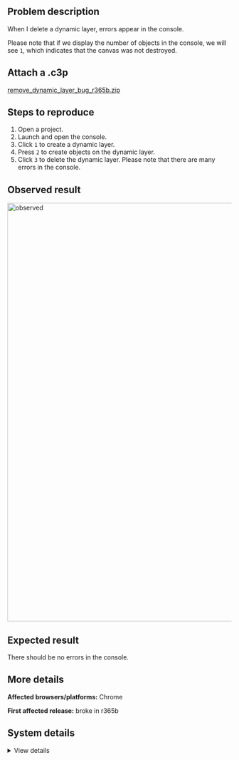 ## Problem description

When I delete a dynamic layer, errors appear in the console.

Please note that if we display the number of objects in the console, we will see `1`, which indicates that the canvas was not destroyed.

## Attach a .c3p

[remove_dynamic_layer_bug_r365b.zip](https://github.com/WilsonPercival/WilsonPercival/files/13219801/remove_dynamic_layer_bug_r365b.zip)

## Steps to reproduce

1. Open a project.
2. Launch and open the console.
3. Click `1` to create a dynamic layer.
4. Press `2` to create objects on the dynamic layer.
5. Click `3` to delete the dynamic layer. Please note that there are many errors in the console.

## Observed result

<img width="939" alt="observed" src="https://github.com/WilsonPercival/WilsonPercival/assets/91274932/fb3fc918-3c30-4a61-853b-962244779978">

## Expected result

There should be no errors in the console.

## More details



**Affected browsers/platforms:** Chrome

**First affected release:** broke in r365b

## System details

<details><summary>View details</summary>

Platform information
Product: Construct 3 r365 (beta)
Browser: Chrome 118.0.5993.118
Browser engine: Chromium
Context: browser
Operating system: Windows 11
Device type: desktop
Device pixel ratio: 1.5
Logical CPU cores: 16
Approx. device memory: 8 GB
User agent: Mozilla/5.0 (Windows NT 10.0; Win64; x64) AppleWebKit/537.36 (KHTML, like Gecko) Chrome/118.0.0.0 Safari/537.36
Language setting: en-US

Local storage
Storage quota (approx): 283 gb
Storage usage (approx): 658 mb (0.2%)
Persistant storage: Yes

Browser support notes
This list contains missing features that are not required, but could improve performance or user experience if supported.

Nothing is missing. Everything is OK!
WebGPU information
Renderer: WebGPU
Supports GPU profiling: no
Major performance caveat: no
Maximum texture size: 8192
Adapter vendor: amd
Adapter architecture: gcn-5
Adapter device: (unavailable)
Adapter description: (unavailable)
Adapter features:

bgra8unorm-storage
depth-clip-control
depth32float-stencil8
indirect-first-instance
rg11b10ufloat-renderable
texture-compression-bc
Audio information
System sample rate: 48000 Hz
Output channels: 2
Output interpretation: speakers
Supported decode formats:

WebM Opus (audio/webm; codecs=opus)
Ogg Opus (audio/ogg; codecs=opus)
WebM Vorbis (audio/webm; codecs=vorbis)
Ogg Vorbis (audio/ogg; codecs=vorbis)
MPEG-4 AAC (audio/mp4; codecs=mp4a.40.5)
MP3 (audio/mpeg)
FLAC (audio/flac)
PCM WAV (audio/wav; codecs=1)
Supported encode formats:

WebM Opus (audio/webm; codecs=opus)
Video information
Supported decode formats:

WebM AV1 (video/webm; codecs=av01.0.00M.08)
MP4 AV1 (video/mp4; codecs=av01.0.00M.08)
WebM VP9 (video/webm; codecs=vp9)
WebM VP8 (video/webm; codecs=vp8)
H.265 (video/mp4; codecs=hev1.1.2.L93.B0)
H.264 (video/mp4; codecs=avc1.42E01E)
Supported encode formats:

WebM AV1 (video/webm; codecs=av1)
WebM VP9 (video/webm; codecs=vp9)
WebM VP8 (video/webm; codecs=vp8)

</details>
